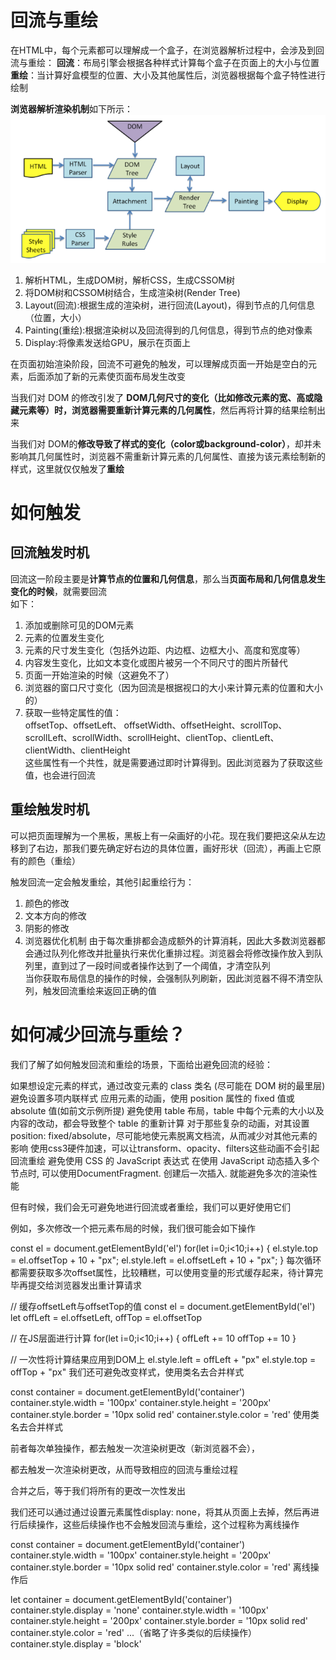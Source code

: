 # 回流与重绘
在HTML中，每个元素都可以理解成一个盒子，在浏览器解析过程中，会涉及到回流与重绘：
**回流**：布局引擎会根据各种样式计算每个盒子在页面上的大小与位置  
**重绘**：当计算好盒模型的位置、大小及其他属性后，浏览器根据每个盒子特性进行绘制  

**浏览器解析渲染机制**如下所示：
![浏览器渲染](../img/browser渲染.md.png)
1. 解析HTML，生成DOM树，解析CSS，生成CSSOM树
2. 将DOM树和CSSOM树结合，生成渲染树(Render Tree)
3. Layout(回流):根据生成的渲染树，进行回流(Layout)，得到节点的几何信息（位置，大小）
4. Painting(重绘):根据渲染树以及回流得到的几何信息，得到节点的绝对像素
5. Display:将像素发送给GPU，展示在页面上

在页面初始渲染阶段，回流不可避免的触发，可以理解成页面一开始是空白的元素，后面添加了新的元素使页面布局发生改变

当我们对 DOM 的修改引发了 **DOM几何尺寸的变化（比如修改元素的宽、高或隐藏元素等）**时，浏览器需要**重新计算元素的几何属性**，然后再将计算的结果绘制出来

当我们对 DOM的**修改导致了样式的变化（color或background-color）**，却并未影响其几何属性时，浏览器不需重新计算元素的几何属性、直接为该元素绘制新的样式，这里就仅仅触发了**重绘**

# 如何触发
## 回流触发时机
回流这一阶段主要是**计算节点的位置和几何信息**，那么当**页面布局和几何信息发生变化的时候**，就需要回流  
如下： 
1. 添加或删除可见的DOM元素
2. 元素的位置发生变化
3. 元素的尺寸发生变化（包括外边距、内边框、边框大小、高度和宽度等）
4. 内容发生变化，比如文本变化或图片被另一个不同尺寸的图片所替代
5. 页面一开始渲染的时候（这避免不了）
6. 浏览器的窗口尺寸变化（因为回流是根据视口的大小来计算元素的位置和大小的）
7. 获取一些特定属性的值：  
offsetTop、offsetLeft、 offsetWidth、offsetHeight、scrollTop、scrollLeft、scrollWidth、scrollHeight、clientTop、clientLeft、clientWidth、clientHeight  
这些属性有一个共性，就是需要通过即时计算得到。因此浏览器为了获取这些值，也会进行回流

## 重绘触发时机
可以把页面理解为一个黑板，黑板上有一朵画好的小花。现在我们要把这朵从左边移到了右边，那我们要先确定好右边的具体位置，画好形状（回流），再画上它原有的颜色（重绘）

触发回流一定会触发重绘，其他引起重绘行为：
1. 颜色的修改
2. 文本方向的修改
3. 阴影的修改
4. 浏览器优化机制
由于每次重排都会造成额外的计算消耗，因此大多数浏览器都会通过队列化修改并批量执行来优化重排过程。浏览器会将修改操作放入到队列里，直到过了一段时间或者操作达到了一个阈值，才清空队列   
当你获取布局信息的操作的时候，会强制队列刷新，因此浏览器不得不清空队列，触发回流重绘来返回正确的值  

# 如何减少回流与重绘？
我们了解了如何触发回流和重绘的场景，下面给出避免回流的经验：

如果想设定元素的样式，通过改变元素的 class 类名 (尽可能在 DOM 树的最里层)
避免设置多项内联样式
应用元素的动画，使用 position 属性的 fixed 值或 absolute 值(如前文示例所提)
避免使用 table 布局，table 中每个元素的大小以及内容的改动，都会导致整个 table 的重新计算
对于那些复杂的动画，对其设置 position: fixed/absolute，尽可能地使元素脱离文档流，从而减少对其他元素的影响
使用css3硬件加速，可以让transform、opacity、filters这些动画不会引起回流重绘
避免使用 CSS 的 JavaScript 表达式
在使用 JavaScript 动态插入多个节点时, 可以使用DocumentFragment. 创建后一次插入. 就能避免多次的渲染性能

但有时候，我们会无可避免地进行回流或者重绘，我们可以更好使用它们

例如，多次修改一个把元素布局的时候，我们很可能会如下操作

const el = document.getElementById('el')
for(let i=0;i<10;i++) {
    el.style.top  = el.offsetTop  + 10 + "px";
    el.style.left = el.offsetLeft + 10 + "px";
}
每次循环都需要获取多次offset属性，比较糟糕，可以使用变量的形式缓存起来，待计算完毕再提交给浏览器发出重计算请求

// 缓存offsetLeft与offsetTop的值
const el = document.getElementById('el')
let offLeft = el.offsetLeft, offTop = el.offsetTop

// 在JS层面进行计算
for(let i=0;i<10;i++) {
  offLeft += 10
  offTop  += 10
}

// 一次性将计算结果应用到DOM上
el.style.left = offLeft + "px"
el.style.top = offTop  + "px"
我们还可避免改变样式，使用类名去合并样式

const container = document.getElementById('container')
container.style.width = '100px'
container.style.height = '200px'
container.style.border = '10px solid red'
container.style.color = 'red'
使用类名去合并样式

<style>
    .basic_style {
        width: 100px;
        height: 200px;
        border: 10px solid red;
        color: red;
    }
</style>
<script>
    const container = document.getElementById('container')
    container.classList.add('basic_style')
</script>
前者每次单独操作，都去触发一次渲染树更改（新浏览器不会），

都去触发一次渲染树更改，从而导致相应的回流与重绘过程

合并之后，等于我们将所有的更改一次性发出

我们还可以通过通过设置元素属性display: none，将其从页面上去掉，然后再进行后续操作，这些后续操作也不会触发回流与重绘，这个过程称为离线操作

const container = document.getElementById('container')
container.style.width = '100px'
container.style.height = '200px'
container.style.border = '10px solid red'
container.style.color = 'red'
离线操作后

let container = document.getElementById('container')
container.style.display = 'none'
container.style.width = '100px'
container.style.height = '200px'
container.style.border = '10px solid red'
container.style.color = 'red'
...（省略了许多类似的后续操作）
container.style.display = 'block'